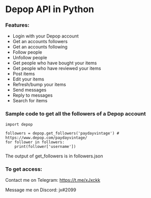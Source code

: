 # Depop API in Python
### Features:
* Login with your Depop account
* Get an accounts followers
* Get an accounts following
* Follow people
* Unfollow people
* Get people who have bought your items
* Get people who have reviewed your items
* Post items
* Edit your items
* Refresh/bump your items
* Send messages
* Reply to messages
* Search for items

### Sample code to get all the followers of a Depop account
```
import depop

followers = depop.get_followers('paydayvintage') # https://www.depop.com/paydayvintage/
for follower in followers:
    print(follower['username'])
```

The output of get_followers is in followers.json

### To get access:
Contact me on Telegram: https://t.me/xJxckk

Message me on Discord: jx#2099
